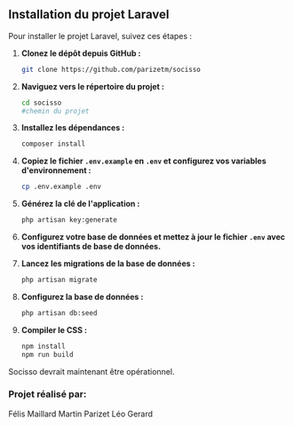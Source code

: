 ## Installation du projet Laravel

Pour installer le projet Laravel, suivez ces étapes :

1. **Clonez le dépôt depuis GitHub :**
    ```bash
    git clone https://github.com/parizetm/socisso
    ```

2. **Naviguez vers le répertoire du projet :**
    ```bash
    cd socisso 
    #chemin du projet
    ```

3. **Installez les dépendances :**
    ```bash
    composer install
    ```

4. **Copiez le fichier `.env.example` en `.env` et configurez vos variables d'environnement :**
    ```bash
    cp .env.example .env
    ```

5. **Générez la clé de l'application :**
    ```bash
    php artisan key:generate
    ```

6. **Configurez votre base de données et mettez à jour le fichier `.env` avec vos identifiants de base de données.**

7. **Lancez les migrations de la base de données :**
    ```bash
    php artisan migrate
    ```

8. **Configurez la base de données :**
    ```bash
    php artisan db:seed
    ```
9. **Compiler le CSS :**
    ```bash
    npm install
    npm run build
    ```
Socisso devrait maintenant être opérationnel.


### Projet réalisé par:
Félis Maillard
Martin Parizet
Léo Gerard
